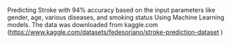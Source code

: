 Predicting Stroke with 94% accuracy based on the input parameters like gender, age, various diseases, and smoking status Using  Machine Learning models. The data was downloaded from kaggle.com (https://www.kaggle.com/datasets/fedesoriano/stroke-prediction-dataset ) 